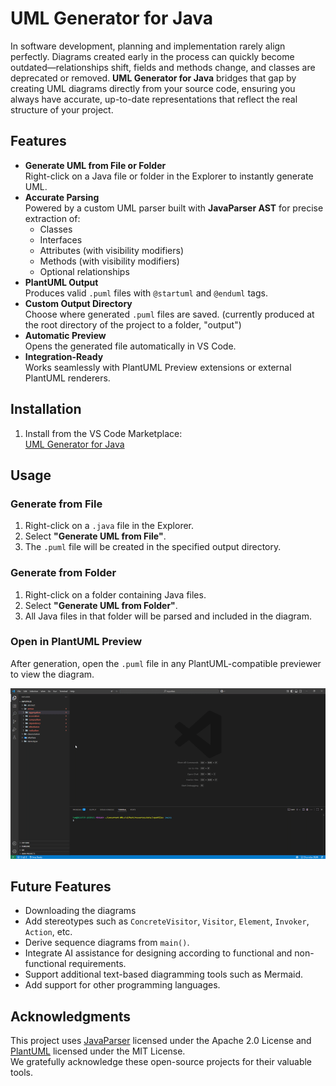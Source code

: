 # UML Generator for Java

In software development, planning and implementation rarely align perfectly. Diagrams created early in the process can quickly become outdated—relationships shift, fields and methods change, and classes are deprecated or removed. **UML Generator for Java** bridges that gap by creating UML diagrams directly from your source code, ensuring you always have accurate, up-to-date representations that reflect the real structure of your project.

## Features
- **Generate UML from File or Folder**  
  Right-click on a Java file or folder in the Explorer to instantly generate UML.
- **Accurate Parsing**  
  Powered by a custom UML parser built with **JavaParser AST** for precise extraction of:
  - Classes
  - Interfaces
  - Attributes (with visibility modifiers)
  - Methods (with visibility modifiers)
  - Optional relationships
- **PlantUML Output**  
  Produces valid `.puml` files with `@startuml` and `@enduml` tags.
- **Custom Output Directory**  
  Choose where generated `.puml` files are saved. (currently produced at the root directory of the project to a folder, "output")
- **Automatic Preview**  
  Opens the generated file automatically in VS Code.
- **Integration-Ready**  
  Works seamlessly with PlantUML Preview extensions or external PlantUML renderers.

## Installation
1. Install from the VS Code Marketplace:  
   [UML Generator for Java](https://marketplace.visualstudio.com/items?itemName=0SMA0.uml-generator)

## Usage

### Generate from File
1. Right-click on a `.java` file in the Explorer.
2. Select **"Generate UML from File"**.
3. The `.puml` file will be created in the specified output directory.

### Generate from Folder
1. Right-click on a folder containing Java files.
2. Select **"Generate UML from Folder"**.
3. All Java files in that folder will be parsed and included in the diagram.

### Open in PlantUML Preview
After generation, open the `.puml` file in any PlantUML-compatible previewer to view the diagram.

![demo](resources\ex.gif)

## Future Features
- Downloading the diagrams
- Add stereotypes such as `ConcreteVisitor`, `Visitor`, `Element`, `Invoker`, `Action`, etc.
- Derive sequence diagrams from `main()`.
- Integrate AI assistance for designing according to functional and non-functional requirements.
- Support additional text-based diagramming tools such as Mermaid.
- Add support for other programming languages.

## Acknowledgments
This project uses [JavaParser](https://javaparser.org/) licensed under the Apache 2.0 License and [PlantUML](https://plantuml.com/) licensed under the MIT License.  
We gratefully acknowledge these open-source projects for their valuable tools.

